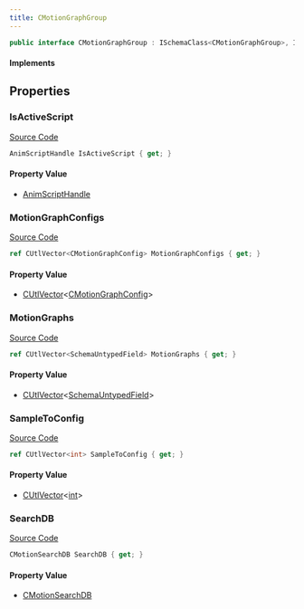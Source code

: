 ```yaml
---
title: CMotionGraphGroup
---
```


```csharp
public interface CMotionGraphGroup : ISchemaClass<CMotionGraphGroup>, ISchemaField, ISchemaClass, INativeHandle
```

#### Implements

## Properties

### IsActiveScript

[Source Code](https://github.com/swiftly-solution/swiftlys2/blob/main/managed/src/SwiftlyS2.Generated/Schemas/Interfaces/CMotionGraphGroup.cs#L25)

```csharp
AnimScriptHandle IsActiveScript { get; }
```

#### Property Value

- [AnimScriptHandle](/docs/api/shared/schemadefinitions/animscripthandle)

### MotionGraphConfigs

[Source Code](https://github.com/swiftly-solution/swiftlys2/blob/main/managed/src/SwiftlyS2.Generated/Schemas/Interfaces/CMotionGraphGroup.cs#L21)

```csharp
ref CUtlVector<CMotionGraphConfig> MotionGraphConfigs { get; }
```

#### Property Value

- [CUtlVector](/docs/api/-1)<[CMotionGraphConfig](/docs/api/shared/schemadefinitions/cmotiongraphconfig)>

### MotionGraphs

[Source Code](https://github.com/swiftly-solution/swiftlys2/blob/main/managed/src/SwiftlyS2.Generated/Schemas/Interfaces/CMotionGraphGroup.cs#L19)

```csharp
ref CUtlVector<SchemaUntypedField> MotionGraphs { get; }
```

#### Property Value

- [CUtlVector](/docs/api/-1)<[SchemaUntypedField](/docs/api/shared/schemas/schemauntypedfield)>

### SampleToConfig

[Source Code](https://github.com/swiftly-solution/swiftlys2/blob/main/managed/src/SwiftlyS2.Generated/Schemas/Interfaces/CMotionGraphGroup.cs#L23)

```csharp
ref CUtlVector<int> SampleToConfig { get; }
```

#### Property Value

- [CUtlVector](/docs/api/-1)<[int](https://learn.microsoft.com/dotnet/api/system.int32)>

### SearchDB

[Source Code](https://github.com/swiftly-solution/swiftlys2/blob/main/managed/src/SwiftlyS2.Generated/Schemas/Interfaces/CMotionGraphGroup.cs#L17)

```csharp
CMotionSearchDB SearchDB { get; }
```

#### Property Value

- [CMotionSearchDB](/docs/api/shared/schemadefinitions/cmotionsearchdb)

